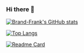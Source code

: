 ### Hi there 👋

<!--
**Brand-Frank/Brand-Frank** is a ✨ _special_ ✨ repository because its `README.md` (this file) appears on your GitHub profile.

Here are some ideas to get you started:

- 🔭 I’m currently working on ...
- 🌱 I’m currently learning ...
- 👯 I’m looking to collaborate on ...
- 🤔 I’m looking for help with ...
- 💬 Ask me about ...
- 📫 How to reach me: ...
- 😄 Pronouns: ...
- ⚡ Fun fact: ...
-->

[ ![Brand-Frank's GitHub stats](https://github-readme-stats.vercel.app/api?username=Brand-Frank&show_icons=true&theme=radical)  ](https://github.com/Brand-Frank/)

[![Top Langs](https://github-readme-stats.vercel.app/api/top-langs/?username=Brand-Frank)](https://github.com/Brand-Frank/)

[![Readme Card](https://github-readme-stats.vercel.app/api/pin/?username=Brand-Frank&repo=vim-config)](https://github.com/anuraghazra/github-readme-stats)
